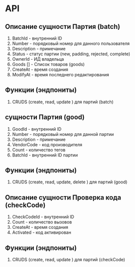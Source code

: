 # API

## Описание сущности Партия (batch)

1. BatchId - внутренний ID 
2. Number - порядковый номер для данного пользователя
3. Description - примечание
4. Status - статус партии (new, padding, rejected, complete)
5. OwnerId - ИД владельца 
6. Goods [] - Список товаров (goods)
7. CreateAt - время создания
8. ModifyAt - время последнего редактирования  

## Функции (эндпониты)

1. CRUDS (create, read, update ) для партий (batch)

## сущности Партия (good)

1. GoodId - внутренний ID
2. Number - порядковый номер для данной партии
3. Description - примечание
4. VendorCode - код производителя
5. Count - количество тегов
6. BatchId - внутренний ID партии

## Функции (эндпониты)

1. CRUDS (create, read, update, delete ) для партий (good)

## Описание сущности Проверка кода (checkCode)

1. CheckCodeId - внутренний ID
2. Count - количество вызовов 
3. CreateAt - время создания
4. Activated - код активирован

## Функции (эндпониты)

1. CRUDS (create, read, update ) для партий (checkCode)
